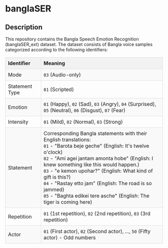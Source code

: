 # banglaSER

## Description

This repository contains the Bangla Speech Emotion Recognition (banglaSER_ext) dataset. The dataset consists of Bangla voice samples categorized according to the following identifiers:

<style>
table {
  width: 100%;
  border-collapse: collapse;
  text-align: left;
}

table th, table td {
  padding: 8px;
  border: 1px solid #ddd;
}

table th {
  background-color: #f2f2f2;
  font-weight: bold;
}

table tr:nth-child(even) {
  background-color: #f9f9f9;
}

table tr:hover {
  background-color: #f5f5f5;
}
</style>

<table>
  <tr>
    <th>Identifier</th>
    <th>Meaning</th>
  </tr>
  <tr>
    <td>Mode</td>
    <td><code>03</code> (Audio-only)</td>
  </tr>
  <tr>
    <td>Statement Type</td>
    <td><code>01</code> (Scripted)</td>
  </tr>
  <tr>
    <td>Emotion</td>
    <td>
      <code>01</code> (Happy), <code>02</code> (Sad), <code>03</code> (Angry), <code>04</code> (Surprised), <code>05</code> (Neutral), <code>06</code> (Disgust), <code>07</code> (Fear)
    </td>
  </tr>
  <tr>
    <td>Intensity</td>
    <td><code>01</code> (Mild), <code>02</code> (Normal), <code>03</code> (Strong)</td>
  </tr>
  <tr>
    <td>Statement</td>
    <td>
      Corresponding Bangla statements with their English translations:<br>
      <code>01</code> - "Barota beje geche" (English: It's twelve o'clock)<br>
      <code>02</code> - "Ami agei jantam amonta hobe" (English: I knew something like this would happen.)<br>
      <code>03</code> - "e kemon upohar?" (English: What kind of gift is this?)<br>
      <code>04</code> - "Rastay etto jam" (English: The road is so jammed)<br>
      <code>05</code> - "Baghta edikei tere asche" (English: The tiger is coming here)
    </td>
  </tr>
  <tr>
    <td>Repetition</td>
    <td><code>01</code> (1st repetition), <code>02</code> (2nd repetition), <code>03</code> (3rd repetition)</td>
  </tr>
  <tr>
    <td>Actor</td>
    <td>
      <code>01</code> (First actor), <code>02</code> (Second actor), ..., <code>50</code> (Fifty actor) - Odd numbers
